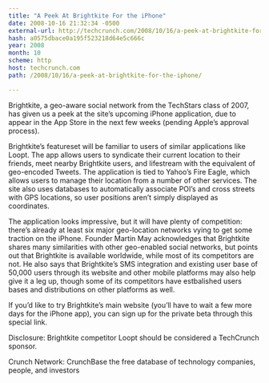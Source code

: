```yaml
---
title: "A Peek At Brightkite For the iPhone"
date: 2008-10-16 21:32:34 -0500
external-url: http://techcrunch.com/2008/10/16/a-peek-at-brightkite-for-the-iphone/
hash: a0575dbace0a195f523218d64e5c666c
year: 2008
month: 10
scheme: http
host: techcrunch.com
path: /2008/10/16/a-peek-at-brightkite-for-the-iphone/

---
```




Brightkite, a geo-aware social network from the TechStars class of 2007, has given us a peek at the site’s upcoming iPhone application, due to appear in the App Store in the next few weeks (pending Apple’s approval process).  

Brightkite’s featureset will be familiar to users of similar applications like Loopt. The app allows users to syndicate their current location to their friends, meet nearby Brightkite users, and lifestream with the equivalent of geo-encoded Tweets.  The application is tied to Yahoo’s Fire Eagle, which allows users to manage their location from a number of other services.  The site also uses databases to automatically associate POI’s and cross streets with GPS locations, so user positions aren’t simply displayed as coordinates.

The application looks impressive, but it will have plenty of competition: there’s already at least six major geo-location networks vying to get some traction on the iPhone.   Founder Martin May acknowledges that Brightkite shares many similarities with other geo-enabled social networks, but points out that Brightkite is available worldwide, while most of its competitors are not.  He also says that Brightkite’s SMS integration and existing user base of 50,000 users through its website and other mobile platforms may also help give it a leg up, though some of its competitors have estbalished users bases and distributions on other platforms as well.

If you’d like to try Brightkite’s main website (you’ll have to wait a few more days for the iPhone app), you can sign up for the private beta through this special link.







Disclosure: Brightkite competitor Loopt should be considered a TechCrunch sponsor.

Crunch Network:  CrunchBase the free database of technology companies, people, and investors




   

